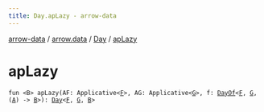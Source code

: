 ```yaml
---
title: Day.apLazy - arrow-data
---
```


[arrow-data](../../index.html) / [arrow.data](../index.html) / [Day](index.html) / [apLazy](./ap-lazy.html)

# apLazy

`fun <B> apLazy(AF: Applicative<`[`F`](index.html#F)`>, AG: Applicative<`[`G`](index.html#G)`>, f: `[`DayOf`](../-day-of.html)`<`[`F`](index.html#F)`, `[`G`](index.html#G)`, (`[`A`](index.html#A)`) -> `[`B`](ap-lazy.html#B)`>): `[`Day`](index.html)`<`[`F`](index.html#F)`, `[`G`](index.html#G)`, `[`B`](ap-lazy.html#B)`>`